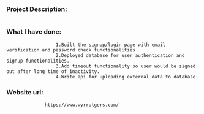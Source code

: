 ### Project Description:
```               
```
### What I have done:

```
                  1.Built the signup/login page with email verification and password check functionalities
                  2.Deployed database for user authentication and signup functionalities.
                  3.Add timeout functionality so user would be signed out after long time of inactivity.
                  4.Write api for uploading external data to database.
```

### Website url:	
                  https://www.wyrrutgers.com/
